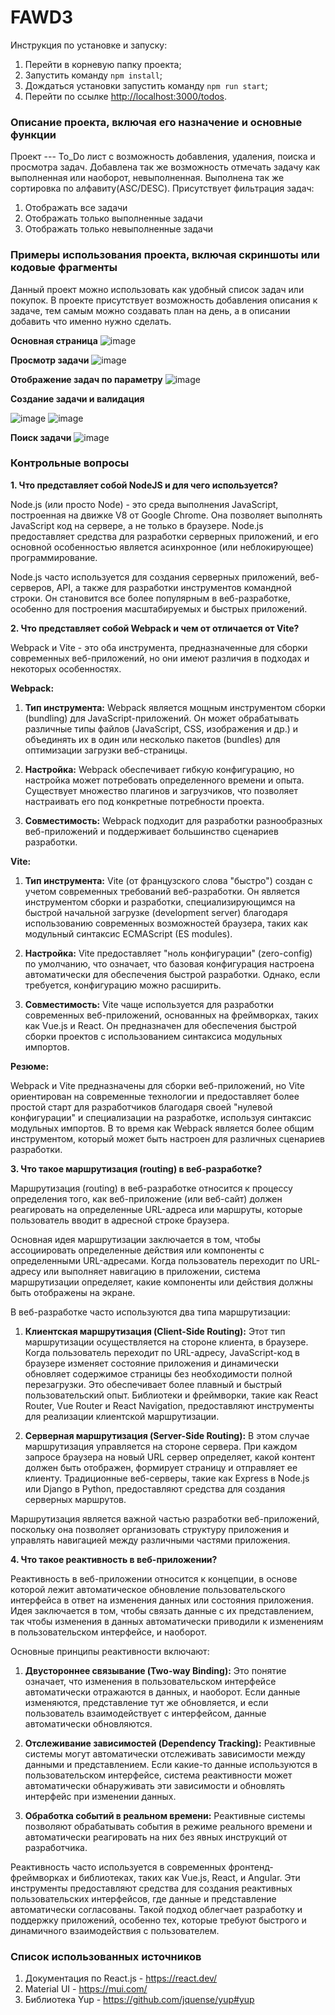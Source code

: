 # FAWD3
Инструкция по установке и запуску:
1. Перейти в корневую папку проекта;
2. Запустить команду `npm install`;
3. Дождаться установки запустить команду `npm run start`;
4. Перейти по ссылке [http://localhost:3000/todos](http://localhost:3000/todos).

### **Описание проекта, включая его назначение и основные функции**
Проект --- To_Do лист с возможность добавления, удаления, поиска и просмотра задач. Добавлена так же возможность отмечать задачу как выполненная или наоборот, невыполненная. Выполнена так же сортировка по алфавиту(ASC/DESC). Присутствует фильтрация задач:
1. Отображать все задачи
2. Отображать только выполненные задачи
3. Отображать только невыполненные задачи

### **Примеры использования проекта, включая скриншоты или кодовые фрагменты**
Данный проект можно использовать как удобный список задач или покупок. В проекте присутствует возможность добавления описания к задаче, тем самым можно создавать план на день, а в описании добавить что именно нужно сделать.

**Основная страница**
![image](https://github.com/simwtr/FAWD3/assets/103261387/1ba4b052-0abd-47de-8cc3-fdcb53f63ac6)

**Просмотр задачи**
![image](https://github.com/simwtr/FAWD3/assets/103261387/62d0d14c-bacd-44ed-b8f4-8152a9c368f3)

**Отображение задач по параметру**
![image](https://github.com/simwtr/FAWD3/assets/103261387/c82c9cd3-1557-4015-96e3-a942960a8b94)

**Создание задачи и валидация**

![image](https://github.com/simwtr/FAWD3/assets/103261387/b6e94029-072f-4e3f-bf5d-9ff5767aa291)
![image](https://github.com/simwtr/FAWD3/assets/103261387/c9e28627-3754-4314-9fcb-f17de30fffbf)

**Поиск задачи**
![image](https://github.com/simwtr/FAWD3/assets/103261387/ef28647f-7d3c-4fa1-8af7-86b390189ff8)

### **Контрольные вопросы**
**1. Что представляет собой NodeJS и для чего используется?**
   
Node.js (или просто Node) - это среда выполнения JavaScript, построенная на движке V8 от Google Chrome. Она позволяет выполнять JavaScript код на сервере, а не только в браузере. Node.js предоставляет средства   для разработки серверных приложений, и его основной особенностью является асинхронное (или неблокирующее) программирование.
   
Node.js часто используется для создания серверных приложений, веб-серверов, API, а также для разработки инструментов командной строки. Он становится все более популярным в веб-разработке, особенно для построения масштабируемых и быстрых приложений.

**2. Что представляет собой Webpack и чем от отличается от Vite?**

Webpack и Vite - это оба инструмента, предназначенные для сборки современных веб-приложений, но они имеют различия в подходах и некоторых особенностях.

**Webpack:**

1. **Тип инструмента:** Webpack является мощным инструментом сборки (bundling) для JavaScript-приложений. Он может обрабатывать различные типы файлов (JavaScript, CSS, изображения и др.) и объединять их в один или несколько пакетов (bundles) для оптимизации загрузки веб-страницы.

2. **Настройка:** Webpack обеспечивает гибкую конфигурацию, но настройка может потребовать определенного времени и опыта. Существует множество плагинов и загрузчиков, что позволяет настраивать его под конкретные потребности проекта.

3. **Совместимость:** Webpack подходит для разработки разнообразных веб-приложений и поддерживает большинство сценариев разработки.

**Vite:**

1. **Тип инструмента:** Vite (от французского слова "быстро") создан с учетом современных требований веб-разработки. Он является инструментом сборки и разработки, специализирующимся на быстрой начальной загрузке (development server) благодаря использованию современных возможностей браузера, таких как модульный синтаксис ECMAScript (ES modules).

2. **Настройка:** Vite предоставляет "ноль конфигурации" (zero-config) по умолчанию, что означает, что базовая конфигурация настроена автоматически для обеспечения быстрой разработки. Однако, если требуется, конфигурацию можно расширить.

3. **Совместимость:** Vite чаще используется для разработки современных веб-приложений, основанных на фреймворках, таких как Vue.js и React. Он предназначен для обеспечения быстрой сборки проектов с использованием синтаксиса модульных импортов.

**Резюме:**

Webpack и Vite предназначены для сборки веб-приложений, но Vite ориентирован на современные технологии и предоставляет более простой старт для разработчиков благодаря своей "нулевой конфигурации" и специализации на разработке, используя синтаксис модульных импортов. В то время как Webpack является более общим инструментом, который может быть настроен для различных сценариев разработки.

**3. Что такое маршрутизация (routing) в веб-разработке?**

Маршрутизация (routing) в веб-разработке относится к процессу определения того, как веб-приложение (или веб-сайт) должен реагировать на определенные URL-адреса или маршруты, которые пользователь вводит в адресной строке браузера.

Основная идея маршрутизации заключается в том, чтобы ассоциировать определенные действия или компоненты с определенными URL-адресами. Когда пользователь переходит по URL-адресу или выполняет навигацию в приложении, система маршрутизации определяет, какие компоненты или действия должны быть отображены на экране.

В веб-разработке часто используются два типа маршрутизации:

1. **Клиентская маршрутизация (Client-Side Routing):** Этот тип маршрутизации осуществляется на стороне клиента, в браузере. Когда пользователь переходит по URL-адресу, JavaScript-код в браузере изменяет состояние приложения и динамически обновляет содержимое страницы без необходимости полной перезагрузки. Это обеспечивает более плавный и быстрый пользовательский опыт. Библиотеки и фреймворки, такие как React Router, Vue Router и React Navigation, предоставляют инструменты для реализации клиентской маршрутизации.

2. **Серверная маршрутизация (Server-Side Routing):** В этом случае маршрутизация управляется на стороне сервера. При каждом запросе браузера на новый URL сервер определяет, какой контент должен быть отображен, формирует страницу и отправляет ее клиенту. Традиционные веб-серверы, такие как Express в Node.js или Django в Python, предоставляют средства для создания серверных маршрутов.

Маршрутизация является важной частью разработки веб-приложений, поскольку она позволяет организовать структуру приложения и управлять навигацией между различными частями приложения.

**4. Что такое реактивность в веб-приложении?**

Реактивность в веб-приложении относится к концепции, в основе которой лежит автоматическое обновление пользовательского интерфейса в ответ на изменения данных или состояния приложения. Идея заключается в том, чтобы связать данные с их представлением, так чтобы изменения в данных автоматически приводили к изменениям в пользовательском интерфейсе, и наоборот.

Основные принципы реактивности включают:

1. **Двустороннее связывание (Two-way Binding):** Это понятие означает, что изменения в пользовательском интерфейсе автоматически отражаются в данных, и наоборот. Если данные изменяются, представление тут же обновляется, и если пользователь взаимодействует с интерфейсом, данные автоматически обновляются.

2. **Отслеживание зависимостей (Dependency Tracking):** Реактивные системы могут автоматически отслеживать зависимости между данными и представлением. Если какие-то данные используются в пользовательском интерфейсе, система реактивности может автоматически обнаруживать эти зависимости и обновлять интерфейс при изменении данных.

3. **Обработка событий в реальном времени:** Реактивные системы позволяют обрабатывать события в режиме реального времени и автоматически реагировать на них без явных инструкций от разработчика.

Реактивность часто используется в современных фронтенд-фреймворках и библиотеках, таких как Vue.js, React, и Angular. Эти инструменты предоставляют средства для создания реактивных пользовательских интерфейсов, где данные и представление автоматически согласованы. Такой подход облегчает разработку и поддержку приложений, особенно тех, которые требуют быстрого и динамичного взаимодействия с пользователем.


### Список использованных источников
1. Документация по React.js - https://react.dev/
2. Material UI - https://mui.com/
3. Библиотека Yup - https://github.com/jquense/yup#yup
